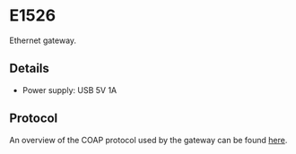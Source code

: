 # E1526
Ethernet gateway.

## Details

* Power supply: USB 5V 1A

## Protocol
An overview of the COAP protocol used by the gateway can be found
[here](https://github.com/glenndehaan/ikea-tradfri-coap-docs).
